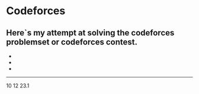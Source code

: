 
# Codeforces


Here`s my attempt at solving the codeforces problemset or codeforces  contest.
-

-
-
-
---
10 12 23.1


